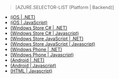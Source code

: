 ﻿> [AZURE.SELECTOR-LIST (Platform | Backend)]
- [(iOS | .NET)](/fr-FR/documentation/articles/mobile-services-dotnet-backend-ios-call-custom-api/)
- [(iOS | JavaScript)](/fr-FR/documentation/articles/mobile-services-ios-call-custom-api/)
- [(Windows Store C# | .NET)](/fr-FR/documentation/articles/mobile-services-dotnet-backend-windows-store-dotnet-call-custom-api/)
- [(Windows Store C# | Javascript)](/fr-FR/documentation/articles/mobile-services-windows-store-dotnet-call-custom-api/)
- [(Windows Store JavaScript | .NET)](/fr-FR/documentation/articles/mobile-services-dotnet-backend-windows-store-javascript-call-custom-api/)
- [(Windows Store JavaScript | Javascript)](/fr-FR/documentation/articles/mobile-services-windows-store-javascript-call-custom-api/)
- [(Windows Phone | .NET)](/fr-FR/documentation/articles/mobile-services-dotnet-backend-windows-phone-call-custom-api/)
- [(Windows Phone | Javascript)](/fr-FR/documentation/articles/mobile-services-windows-phone-call-custom-api/)
- [(Android | .NET)](/fr-FR/documentation/articles/mobile-services-dotnet-backend-android-call-custom-api/)
- [(Android | Javascript)](/fr-FR/documentation/articles/mobile-services-android-call-custom-api/)
- [(HTML | Javascript)](/fr-FR/documentation/articles/mobile-services-html-call-custom-api/)


<!--HONumber=42-->
